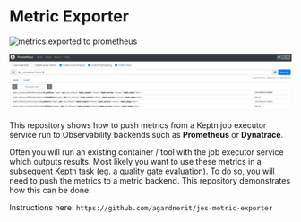 # Metric Exporter

![metrics exported to prometheus](https://github.com/keptn-contrib/artifacthub/raw/main/jes-metric-exporter/1.0.0/assets/_metrics.jpg)

![metrics exported to dynatrace](https://github.com/keptn-contrib/artifacthub/raw/main/jes-metric-exporter/1.0.0/assets/prom_metrics.jpg)

This repository shows how to push metrics from a Keptn job executor service run to Observability backends such as **Prometheus** or **Dynatrace**.

Often you will run an existing container / tool with the job executor service which outputs results. Most likely you want to use these metrics in a subsequent Keptn task (eg. a quality gate evaluation). To do so, you will need to push the metrics to a metric backend. This repository demonstrates how this can be done.

Instructions here: `https://github.com/agardnerit/jes-metric-exporter`